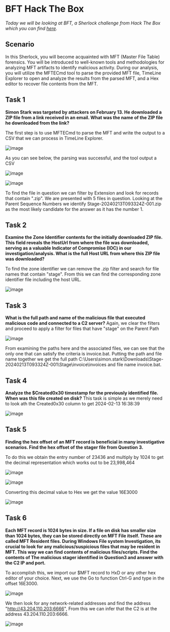 # BFT Hack The Box

_Today we will be looking at BFT, a Sherlock challenge from Hack The Box which you can find [here](https://app.hackthebox.com/sherlocks/bft/play)._

## Scenario
In this Sherlock, you will become acquainted with MFT (Master File Table) forensics. You will be introduced to well-known tools and methodologies for analyzing MFT artifacts to identify malicious activity. During our analysis, you will utilize the MFTECmd tool to parse the provided MFT file, TimeLine Explorer to open and analyze the results from the parsed MFT, and a Hex editor to recover file contents from the MFT.

## Task 1
**Simon Stark was targeted by attackers on February 13. He downloaded a ZIP file from a link received in an email. What was the name of the ZIP file he downloaded from the link?**

The first step is to use MFTECmd to parse the MFT and write the output to a CSV that we can process in TimeLine Explorer.

![image](https://github.com/user-attachments/assets/21174ef0-19c1-4e39-b6cc-e1433c877741)

As you can see below, the parsing was successful, and the tool output a CSV

![image](https://github.com/user-attachments/assets/f9b986b8-f5ab-4128-bb90-892005c77620)

![image](https://github.com/user-attachments/assets/f8594edf-27de-4d43-91d6-3ccb2d5a7dc0)

To find the file in question we can filter by Extension and look for records that contain ".zip". We are presented with 5 files in question. Looking at the Parent Sequence Numbers we identify Stage-20240213T093324Z-001.zip as the most likely candidate for the answer as it has the number 1.


## Task 2
**Examine the Zone Identifier contents for the initially downloaded ZIP file. This field reveals the HostUrl from where the file was downloaded, serving as a valuable Indicator of Compromise (IOC) in our investigation/analysis. What is the full Host URL from where this ZIP file was downloaded?**

To find the zone identifier we can remove the .zip filter and search for file names that contain "stage". From this we can find the corresponding zone identifier file including the host URL.

![image](https://github.com/user-attachments/assets/356192b3-8bdf-4444-b519-76d94ed7e2e5)

## Task 3 

**What is the full path and name of the malicious file that executed malicious code and connected to a C2 server?**
Again, we clear the filters and proceed to apply a filter for files that have "stage" on the Parent Path 

![image](https://github.com/user-attachments/assets/664e6c5b-703f-4ca8-88d3-843174f9625b)

From examining the paths here and the associated files, we can see that the only one that can satisfy the criteria is invoice.bat. Putting the path and file name together we get the full path C:\Users\simon.stark\Downloads\Stage-20240213T093324Z-001\Stage\invoice\invoices and file name invoice.bat.

## Task 4 

**Analyze the $Created0x30 timestamp for the previously identified file. When was this file created on disk?**
This task is simple as we merely need to look ath the Created0x30 column to get 2024-02-13 16:38:39

![image](https://github.com/user-attachments/assets/83057033-0088-4634-9566-956dce514f18)

## Task 5
**Finding the hex offset of an MFT record is beneficial in many investigative scenarios. Find the hex offset of the stager file from Question 3.**

To do this we obtain the entry number of 23436 and multiply by 1024 to get the decimal representation which works out to be  23,998,464

![image](https://github.com/user-attachments/assets/b70de573-f2bd-4b62-8baf-38fbe0141d27)


![image](https://github.com/user-attachments/assets/34524bcb-3c42-4761-b05d-d6663fb94feb)

Converting this decimal value to Hex we get the value 16E3000

![image](https://github.com/user-attachments/assets/141c1fc5-83e0-4282-9dad-c3bd7aeb3f5a)


## Task 6

**Each MFT record is 1024 bytes in size. If a file on disk has smaller size than 1024 bytes, they can be stored directly on MFT File itself. These are called MFT Resident files. During Windows File system Investigation, its crucial to look for any malicious/suspicious files that may be resident in MFT. This way we can find contents of malicious files/scripts. Find the contents of The malicious stager identified in Question3 and answer with the C2 IP and port.**

To accomplish this, we import our $MFT record to HxD or any other hex editor of your choice. Next, we use the Go to function Ctrl-G and type in the offset 16E3000.

![image](https://github.com/user-attachments/assets/b15242a1-b08b-48ea-b915-99692c8f73b7)

We then look for any network-related addresses and find the address "http://43.204.110.203:6666", From this we can infer that the C2 is at the address 43.204.110.203:6666.

![image](https://github.com/user-attachments/assets/1d262525-1bce-4c2d-9999-d24c870a02b1)































